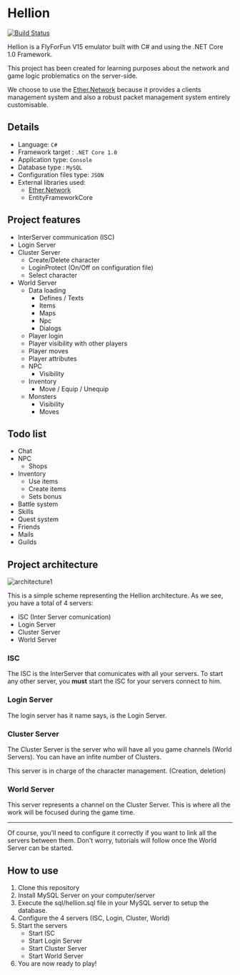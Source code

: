 # Hellion

[![Build Status](https://travis-ci.org/Eastrall/Hellion.svg?branch=develop)](https://travis-ci.org/Eastrall/Hellion)

Hellion is a FlyForFun V15 emulator built with C# and using the .NET Core 1.0 Framework.

This project has been created for learning purposes about the network and game logic problematics on the server-side.

We choose to use the [Ether.Network][ethernetwork] because it provides a clients management system and also a robust packet management system entirely customisable.

## Details

- Language: `C#`
- Framework target : `.NET Core 1.0`
- Application type: `Console`
- Database type : `MySQL`
- Configuration files type: `JSON`
- External libraries used:
	- [Ether.Network][ethernetwork]
	- EntityFrameworkCore


## Project features

- InterServer communication (ISC)
- Login Server
- Cluster Server
    - Create/Delete character
    - LoginProtect (On/Off on configuration file)
    - Select character
- World Server
    - Data loading
      - Defines / Texts
      - Items
      - Maps
      - Npc
      - Dialogs
    - Player login
    - Player visibility with other players
    - Player moves
    - Player attributes
    - NPC
      - Visibility
    - Inventory
      - Move / Equip / Unequip
    - Monsters
      - Visibility
      - Moves
    
## Todo list

- Chat
- NPC
    - Shops
- Inventory
  - Use items
  - Create items
  - Sets bonus
- Battle system
- Skills
- Quest system
- Friends
- Mails
- Guilds


## Project architecture


![architecture1](/doc/architecture1.png)

This is a simple scheme representing the Hellion architecture.
As we see, you have a total of 4 servers:

- ISC (Inter Server comunication)
- Login Server
- Cluster Server
- World Server


### ISC

The ISC is the InterServer that comunicates with all your servers.
To start any other server, you **must** start the ISC for your servers connect to him.

### Login Server

The login server has it name says, is the Login Server.

### Cluster Server

The Cluster Server is the server who will have all you game channels (World Servers).
You can have an infite number of Clusters.

This server is in charge of the character management. (Creation, deletion)

### World Server

This server represents a channel on the Cluster Server. This is where all the work will be focused during the game time.

----

Of course, you'll need to configure it correctly if you want to link all the servers between them.
Don't worry, tutorials will follow once the World Server can be started.

## How to use

1. Clone this repository
2. Install MySQL Server on your computer/server
3. Execute the sql/hellion.sql file in your MySQL server to setup the database.
4. Configure the 4 servers (ISC, Login, Cluster, World)
5. Start the servers
   - Start ISC
   - Start Login Server
   - Start Cluster Server
   - Start World Server
6. You are now ready to play!


[ethernetwork]: https://github.com/Eastrall/Ether.Network
